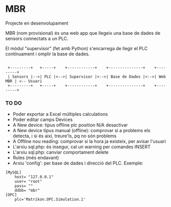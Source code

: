 # MBR

Projecte en desenvolupament

MBR (nom provisional) és una web app que llegeix una base de dades de sensors connectats a un PLC.

El mòdul "supervisor" (fet amb Python) s'encarrega de llegir el PLC contínuament i omplir la base de dades.

```

 +---------+   +-----+    +------------+    +---------------+    +---------+
 | Sensors |-->| PLC |<-->| Supervisor |<-->| Base de Dades |<-->| Web MBR | <-- Usuari
 +---------+   +-----+    +------------+    +---------------+    +---------+

```

### TO DO
* Poder exportar a Excel múltiples calculations
* Poder editar camps Devices
* A New device: tipus offline plc position N/A desactivar
* A New device tipus manual (offline): comprovar si a problems els detecta, i si és així, treure'ls, pq no són problems
* A Offline nou reading: comprovar si la hora ja existeix, per avisar l'usuari
* L'arxiu sql.php: és insegur, cal un warning per comandes INSERT
* L'arxiu sql.php: canviar comportament delete
* Rules	(més endavant)
* Arxiu 'config': per base de dades i direcció del PLC. Exemple:

```
[MySQL]
	host= "127.0.0.1"
	user= "root"
	pass= ""
	ddbb= "mbr"
[OPC]
	plc='Matrikon.OPC.Simulation.1'
```
